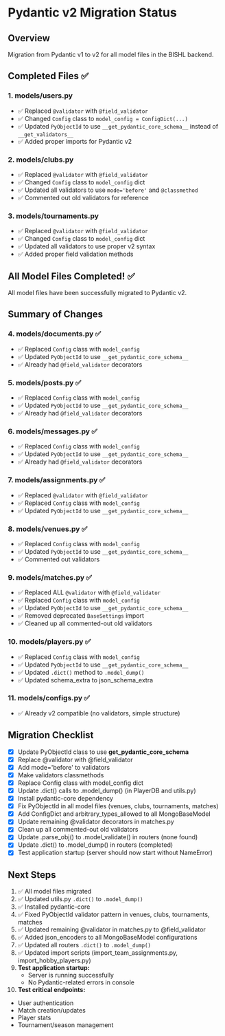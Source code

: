 
# Pydantic v2 Migration Status

## Overview
Migration from Pydantic v1 to v2 for all model files in the BISHL backend.

## Completed Files ✅

### 1. models/users.py
- ✅ Replaced `@validator` with `@field_validator`
- ✅ Changed `Config` class to `model_config = ConfigDict(...)`
- ✅ Updated `PyObjectId` to use `__get_pydantic_core_schema__` instead of `__get_validators__`
- ✅ Added proper imports for Pydantic v2

### 2. models/clubs.py
- ✅ Replaced `@validator` with `@field_validator`
- ✅ Changed `Config` class to `model_config` dict
- ✅ Updated all validators to use `mode='before'` and `@classmethod`
- ✅ Commented out old validators for reference

### 3. models/tournaments.py
- ✅ Replaced `@validator` with `@field_validator`
- ✅ Changed `Config` class to `model_config` dict
- ✅ Updated all validators to use proper v2 syntax
- ✅ Added proper field validation methods

## All Model Files Completed! ✅

All model files have been successfully migrated to Pydantic v2.

## Summary of Changes

### 4. models/documents.py ✅
- ✅ Replaced `Config` class with `model_config`
- ✅ Updated `PyObjectId` to use `__get_pydantic_core_schema__`
- ✅ Already had `@field_validator` decorators

### 5. models/posts.py ✅
- ✅ Replaced `Config` class with `model_config`
- ✅ Updated `PyObjectId` to use `__get_pydantic_core_schema__`
- ✅ Already had `@field_validator` decorators

### 6. models/messages.py ✅
- ✅ Replaced `Config` class with `model_config`
- ✅ Updated `PyObjectId` to use `__get_pydantic_core_schema__`
- ✅ Already had `@field_validator` decorators

### 7. models/assignments.py ✅
- ✅ Replaced `@validator` with `@field_validator`
- ✅ Replaced `Config` class with `model_config`
- ✅ Updated `PyObjectId` to use `__get_pydantic_core_schema__`

### 8. models/venues.py ✅
- ✅ Replaced `Config` class with `model_config`
- ✅ Updated `PyObjectId` to use `__get_pydantic_core_schema__`
- ✅ Commented out validators

### 9. models/matches.py ✅
- ✅ Replaced ALL `@validator` with `@field_validator`
- ✅ Replaced `Config` class with `model_config`
- ✅ Updated `PyObjectId` to use `__get_pydantic_core_schema__`
- ✅ Removed deprecated `BaseSettings` import
- ✅ Cleaned up all commented-out old validators

### 10. models/players.py ✅
- ✅ Replaced `Config` class with `model_config`
- ✅ Updated `PyObjectId` to use `__get_pydantic_core_schema__`
- ✅ Updated `.dict()` method to `.model_dump()`
- ✅ Updated schema_extra to json_schema_extra

### 11. models/configs.py ✅
- ✅ Already v2 compatible (no validators, simple structure)

## Migration Checklist
- [x] Update PyObjectId class to use __get_pydantic_core_schema__
- [x] Replace @validator with @field_validator
- [x] Add mode='before' to validators
- [x] Make validators classmethods
- [x] Replace Config class with model_config dict
- [x] Update .dict() calls to .model_dump() (in PlayerDB and utils.py)
- [x] Install pydantic-core dependency
- [x] Fix PyObjectId in all model files (venues, clubs, tournaments, matches)
- [x] Add ConfigDict and arbitrary_types_allowed to all MongoBaseModel
- [x] Update remaining @validator decorators in matches.py
- [x] Clean up all commented-out old validators
- [x] Update .parse_obj() to .model_validate() in routers (none found)
- [x] Update .dict() to .model_dump() in routers (completed)
- [x] Test application startup (server should now start without NameError)

## Next Steps
1. ✅ All model files migrated
2. ✅ Updated utils.py `.dict()` to `.model_dump()`
3. ✅ Installed pydantic-core
4. ✅ Fixed PyObjectId validator pattern in venues, clubs, tournaments, matches
5. ✅ Updated remaining @validator in matches.py to @field_validator
6. ✅ Added json_encoders to all MongoBaseModel configurations
7. ✅ Updated all routers `.dict()` to `.model_dump()`
8. ✅ Updated import scripts (import_team_assignments.py, import_hobby_players.py)
9. **Test application startup:**
   - Server is running successfully
   - No Pydantic-related errors in console
10. **Test critical endpoints:**
   - User authentication
   - Match creation/updates
   - Player stats
   - Tournament/season management
